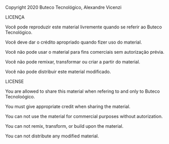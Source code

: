 Copyright 2020 Buteco Tecnológico, Alexandre Vicenzi


LICENÇA

Você pode reproduzir este material livremente quando se referir ao Buteco Tecnológico.

Você deve dar o crédito apropriado quando fizer uso do material.

Você não pode usar o material para fins comerciais sem autorização prévia.

Você não pode remixar, transformar ou criar a partir do material.

Você não pode distribuir este material modificado.


LICENSE

You are allowed to share this material when refering to and only to Buteco Tecnoloógico.

You must give appropriate credit when sharing the material.

You can not use the material for commercial purposes without autorization.

You can not remix, transform, or build upon the material.

You can not distribute any modified material.

